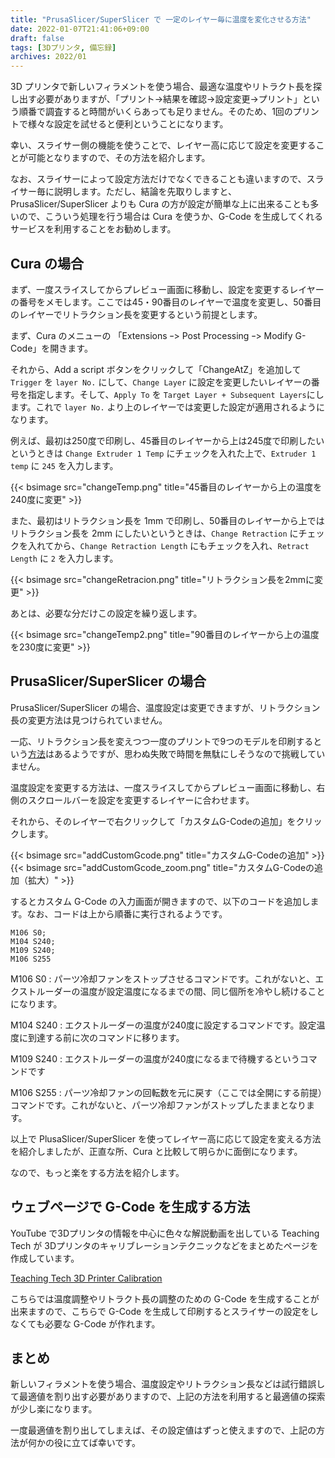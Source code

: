 ```yaml
---
title: "PrusaSlicer/SuperSlicer で 一定のレイヤー毎に温度を変化させる方法"
date: 2022-01-07T21:41:06+09:00
draft: false
tags: [3Dプリンタ, 備忘録]
archives: 2022/01
---
```


3D プリンタで新しいフィラメントを使う場合、最適な温度やリトラクト長を探し出す必要がありますが、「プリント→結果を確認→設定変更→プリント」という順番で調査すると時間がいくらあっても足りません。そのため、1回のプリントで様々な設定を試せると便利ということになります。

幸い、スライサー側の機能を使うことで、レイヤー高に応じて設定を変更することが可能となりますので、その方法を紹介します。

なお、スライサーによって設定方法だけでなくできることも違いますので、スライサー毎に説明します。ただし、結論を先取りしますと、PrusaSlicer/SuperSlicer よりも Cura の方が設定が簡単な上に出来ることも多いので、こういう処理を行う場合は Cura を使うか、G-Code を生成してくれるサービスを利用することをお勧めします。

## Cura の場合

まず、一度スライスしてからプレビュー画面に移動し、設定を変更するレイヤーの番号をメモします。ここでは45・90番目のレイヤーで温度を変更し、50番目のレイヤーでリトラクション長を変更するという前提とします。

まず、Cura のメニューの 「Extensions ｰ> Post Processing ｰ> Modify G-Code」を開きます。

それから、Add a script ボタンをクリックして「ChangeAtZ」を追加して `Trigger` を `layer No.` にして、`Change Layer` に設定を変更したいレイヤーの番号を指定します。そして、`Apply To` を `Target Layer + Subsequent Layers`にします。これで `layer No.` より上のレイヤーでは変更した設定が適用されるようになります。

例えば、最初は250度で印刷し、45番目のレイヤーから上は245度で印刷したいというときは `Change Extruder 1 Temp` にチェックを入れた上で、`Extruder 1 temp` に `245` を入力します。

{{< bsimage src="changeTemp.png" title="45番目のレイヤーから上の温度を240度に変更" >}}

また、最初はリトラクション長を 1mm で印刷し、50番目のレイヤーから上ではリトラクション長を 2mm にしたいというときは、`Change Retraction` にチェックを入れてから、`Change Retraction Length` にもチェックを入れ、`Retract Length` に `2` を入力します。

{{< bsimage src="changeRetracion.png" title="リトラクション長を2mmに変更" >}}

あとは、必要な分だけこの設定を繰り返します。

{{< bsimage src="changeTemp2.png" title="90番目のレイヤーから上の温度を230度に変更" >}}

## PrusaSlicer/SuperSlicer の場合

PrusaSlicer/SuperSlicer の場合、温度設定は変更できますが、リトラクション長の変更方法は見つけられていません。

一応、リトラクション長を変えつつ一度のプリントで9つのモデルを印刷するという<a href="https://forum.prusaprinters.org/forum/prusaslicer/use-height-range-modifier-for-specific-parameters/">方法</a>はあるようですが、思わぬ失敗で時間を無駄にしそうなので挑戦していません。

温度設定を変更する方法は、一度スライスしてからプレビュー画面に移動し、右側のスクロールバーを設定を変更するレイヤーに合わせます。

それから、そのレイヤーで右クリックして「カスタムG-Codeの追加」をクリックします。

{{< bsimage src="addCustomGcode.png" title="カスタムG-Codeの追加" >}}
{{< bsimage src="addCustomGcode_zoom.png" title="カスタムG-Codeの追加（拡大）" >}}

するとカスタム G-Code の入力画面が開きますので、以下のコードを追加します。なお、コードは上から順番に実行されるようです。

```
M106 S0;
M104 S240;
M109 S240;
M106 S255
```

M106 S0
: パーツ冷却ファンをストップさせるコマンドです。これがないと、エクストルーダーの温度が設定温度になるまでの間、同じ個所を冷やし続けることになります。

M104 S240
: エクストルーダーの温度が240度に設定するコマンドです。設定温度に到達する前に次のコマンドに移ります。

M109 S240
: エクストルーダーの温度が240度になるまで待機するというコマンドです

M106 S255
: パーツ冷却ファンの回転数を元に戻す（ここでは全開にする前提）コマンドです。これがないと、パーツ冷却ファンがストップしたままとなります。

以上で PlusaSlicer/SuperSlicer を使ってレイヤー高に応じて設定を変える方法を紹介しましたが、正直な所、Cura と比較して明らかに面倒になります。

なので、もっと楽をする方法を紹介します。

## ウェブページで G-Code を生成する方法

YouTube で3Dプリンタの情報を中心に色々な解説動画を出している Teaching Tech が 3Dプリンタのキャリブレーションテクニックなどをまとめたページを作成しています。

[Teaching Tech 3D Printer Calibration](https://teachingtechyt.github.io/calibration.html)

こちらでは温度調整やリトラクト長の調整のための G-Code を生成することが出来ますので、こちらで G-Code を生成して印刷するとスライサーの設定をしなくても必要な G-Code が作れます。

## まとめ

新しいフィラメントを使う場合、温度設定やリトラクション長などは試行錯誤して最適値を割り出す必要がありますので、上記の方法を利用すると最適値の探索が少し楽になります。

一度最適値を割り出してしまえば、その設定値はずっと使えますので、上記の方法が何かの役に立てば幸いです。
